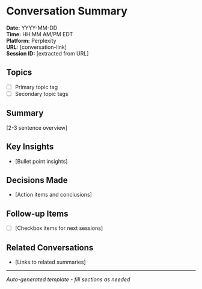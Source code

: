 # Conversation Summary

**Date:** YYYY-MM-DD  
**Time:** HH:MM AM/PM EDT  
**Platform:** Perplexity  
**URL:** [conversation-link]  
**Session ID:** [extracted from URL]

## Topics
- [ ] Primary topic tag
- [ ] Secondary topic tags

## Summary
[2-3 sentence overview]

## Key Insights
- [Bullet point insights]

## Decisions Made
- [Action items and conclusions]

## Follow-up Items
- [ ] [Checkbox items for next sessions]

## Related Conversations
- [Links to related summaries]

---
*Auto-generated template - fill sections as needed*
